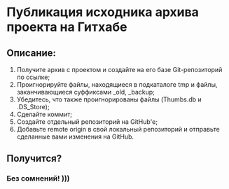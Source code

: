 # Публикация исходника архива проекта на Гитхабе
## Описание:
1. Получите архив с проектом и создайте на его базе Git-репозиторий по ссылке;
1. Проигнорируйте файлы, находящиеся в подкаталоге tmp и файлы, заканчивающиеся суффиксами _old, _backup;
1. Убедитесь, что также проигнорированы файлы (Thumbs.db и .DS_Store);
1. Сделайте коммит;
1. Создайте отдельный репозиторий на GitHub'е;
1. Добавьте remote origin в свой локальный репозиторий и отправьте сделанные вами изменения на GitHub.

## Получится?
### **Без сомнений!**  )))
